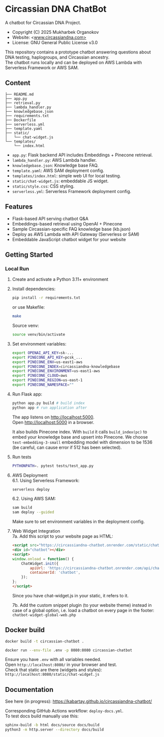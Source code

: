 # Circassian DNA ChatBot

A chatbot for Circassian DNA Project.

- Copyright (C) 2025 Mukharbek Organokov
- Website: <www.circassiandna.com>
- License: GNU General Public License v3.0

This repository contains a prototype chatbot answering questions about DNA testing, haplogroups, and Circassian ancestry.  
The chatbot runs locally and can be deployed on AWS Lambda with Serverless Framework or AWS SAM.

## Content

    ├── README.md
    ├── app.py
    ├── retrieval.py
    ├── lambda_handler.py
    ├── knowledgebase.json
    ├── requirements.txt
    ├── Dockerfile
    ├── serverless.yml
    ├── template.yaml
    ├── static/
    │   └── chat-widget.js
    └── templates/
        └── index.html

- `app.py`: Flask backend API includes Embeddings + Pinecone retrieval.
- `lambda_handler.py`: AWS Lambda handler.
- `knowledgebase.json`: Knowledge base FAQ.
- `template.yaml`: AWS SAM deployment config.
- `templates/index.html`: simple web UI for local testing.
- `static/chat-widget.js`: embeddable JS widget.
- `static/style.css`: CSS styling.
- `serverless.yml`: Serverless Framework deployment config.

## Features

- Flask-based API serving chatbot Q&A
- Embeddings-based retrieval using OpenAI + Pinecone
- Sample Circassian-specific FAQ knowledge base (kb.json)
- Deploy as AWS Lambda with API Gateway (Serverless or SAM)
- Embeddable JavaScript chatbot widget for your website

## Getting Started

### Local Run

1. Create and activate a Python 3.11+ environment  

2. Install dependencies:  

    ```bash
    pip install -r requirements.txt
    ```

    or use Makefile:

    ```bash
    make
    ```

    Source venv:

    ```bash
    source venv/bin/activate
    ```

3. Set environment variables:

    ```bash
    export OPENAI_API_KEY=sk-...
    export PINECONE_API_KEY=pcsk_...
    export PINECONE_ENV=us-east1-aws
    export PINECONE_INDEX=circassiandna-knowledgebase
    export PINECONE_ENVIRONMENT=us-east1-aws
    export PINECONE_CLOUD=aws
    export PINECONE_REGION=us-east-1
    export PINECONE_NAMESPACE=""
    ```

4. Run Flask app:

    ```python
    python app.py build # build index
    python app # run application after
    ```

    The app listens on <http://localhost:5000>.  
    Open <http://localhost:5000> in a browser.

    It also builds Pinecone index. With `build` it calls `build_index(pc)` to embed your knowledge base and upsert into Pinecone. We choose `text-embedding-3-small` embedding model with dimension to be 1536 (be careful, can cause error if 512 has been selected).

5. Run tests

    ```bash
    PYTHONPATH=. pytest tests/test_app.py
    ```

6. AWS Deployment  
   6.1. Using Serverless Framework:

    ```bash
    serverless deploy
    ```

   6.2. Using AWS SAM:

    ```bash
    sam build
    sam deploy --guided
    ```

    Make sure to set environment variables in the deployment config.

7. Web Widget Integration  
    7a. Add this script to your website page as HTML:

    ```html
    <script src="https://circassiandna-chatbot.onrender.com/static/chat-widget.js"></script>
    <div id="chatbot"></div>
    <script>
    window.onload = function() {
        ChatWidget.init({
            apiUrl: 'https://circassiandna-chatbot.onrender.com/api/chat',
            containerId: 'chatbot',
        });
    };
    </script>
    ```

    Since you have chat-widget.js in your static, it refers to it.

    7b. Add the custom snippet plugin (to your website theme) instead in case
    of a global option, i.e. load a chatbot on every page in the footer: `chatbot-widget-global-web.php`

## Docker build

```bash
docker build -t circassian-chatbot .
```

```bash
docker run --env-file .env -p 8080:8080 circassian-chatbot
```

Ensure you have `.env` with all variables needed.  
Open `http://localhost:8080/` in your browser and test.  
Check that static are there (widgets and styles):  
`http://localhost:8080/static/chat-widget.js`

## Documentation

See here (in progress): <https://kabartay.github.io/circassiandna-chatbot/>

Corresponding GitHub Actions workflow: `deploy-docs.yml`.  
To test docs build manually use this:

```bash
sphinx-build -b html docs/source docs/build
python3 -m http.server --directory docs/build
```
